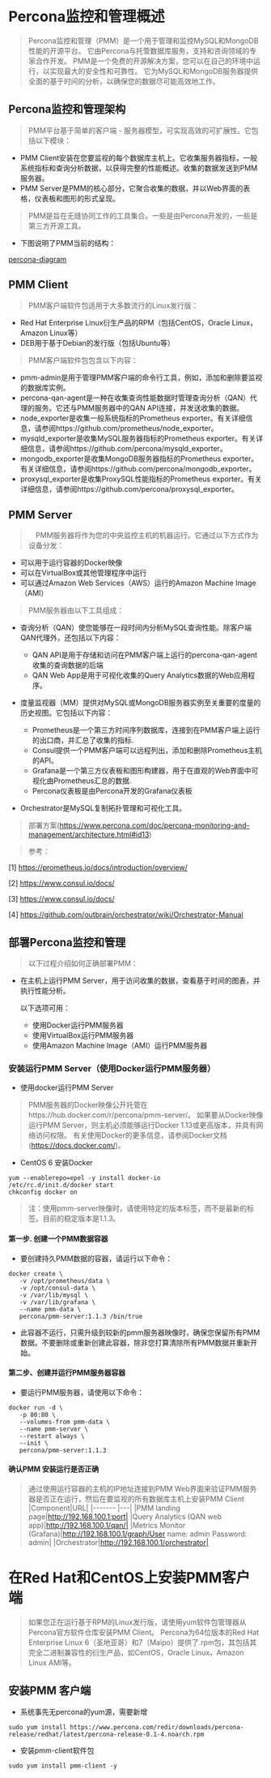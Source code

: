 # Percona监控和管理概述

> Percona监控和管理（PMM）是一个用于管理和监控MySQL和MongoDB性能的开源平台。 它由Percona与托管数据库服务，支持和咨询领域的专家合作开发。 PMM是一个免费的开源解决方案，您可以在自己的环境中运行，以实现最大的安全性和可靠性。 它为MySQL和MongoDB服务器提供全面的基于时间的分析，以确保您的数据尽可能高效地工作。

## Percona监控和管理架构

> PMM平台基于简单的客户端 - 服务器模型，可实现高效的可扩展性。它包括以下模块：

- PMM Client安装在您要监视的每个数据库主机上。它收集服务器指标，一般系统指标和查询分析数据，以获得完整的性能概述。收集的数据发送到PMM服务器。
- PMM Server是PMM的核心部分，它聚合收集的数据，并以Web界面的表格，仪表板和图形的形式呈现。

> PMM是旨在无缝协同工作的工具集合。一些是由Percona开发的，一些是第三方开源工具。

- 下图说明了PMM当前的结构：

[percona-diagram](https://www.percona.com/doc/percona-monitoring-and-management/_images/pmm-diagram.png)

## PMM Client

> PMM客户端软件包适用于大多数流行的Linux发行版：
- Red Hat Enterprise Linux衍生产品的RPM（包括CentOS，Oracle Linux，Amazon Linux等）
- DEB用于基于Debian的发行版（包括Ubuntu等）

> PMM客户端软件包包含以下内容：

- pmm-admin是用于管理PMM客户端的命令行工具，例如，添加和删除要监视的数据库实例。
- percona-qan-agent是一种在收集查询性能数据时管理查询分析（QAN）代理的服务。它还与PMM服务器中的QAN API连接，并发送收集的数据。
- node_exporter是收集一般系统指标的Prometheus exporter。有关详细信息，请参阅https://github.com/prometheus/node_exporter。
- mysqld_exporter是收集MySQL服务器指标的Prometheus exporter。有关详细信息，请参阅https://github.com/percona/mysqld_exporter。
- mongodb_exporter是收集MongoDB服务器指标的Prometheus exporter。有关详细信息，请参阅https://github.com/percona/mongodb_exporter。
- proxysql_exporter是收集ProxySQL性能指标的Prometheus exporter。有关详细信息，请参阅https://github.com/percona/proxysql_exporter。

## PMM Server

>　PMM服务器将作为您的中央监控主机的机器运行。它通过以下方式作为设备分发：

- 可以用于运行容器的Docker映像
- 可以在VirtualBox或其他管理程序中运行
- 可以通过Amazon Web Services（AWS）运行的Amazon Machine Image（AMI）

> PMM服务器由以下工具组成：

- 查询分析（QAN）使您能够在一段时间内分析MySQL查询性能。除客户端QAN代理外，还包括以下内容：
  - QAN API是用于存储和访问在PMM客户端上运行的percona-qan-agent收集的查询数据的后端
  - QAN Web App是用于可视化收集的Query Analytics数据的Web应用程序。

- 度量监视器（MM）提供对MySQL或MongoDB服务器实例至关重要的度量的历史视图。它包括以下内容：
  - Prometheus是一个第三方时间序列数据库，连接到在PMM客户端上运行的出口商，并汇总了收集的指标.
  - Consul提供一个PMM客户端可以远程列出，添加和删除Prometheus主机的API。
  - Grafana是一个第三方仪表板和图形构建器，用于在直观的Web界面中可视化由Prometheus汇总的数据.
  - Percona仪表板是由Percona开发的Grafana仪表板
- Orchestrator是MySQL复制拓扑管理和可视化工具。

> 部署方案(https://www.percona.com/doc/percona-monitoring-and-management/architecture.html#id13)

> 参考：

[1]	https://prometheus.io/docs/introduction/overview/

[2]	https://www.consul.io/docs/

[3]	https://www.consul.io/docs/

[4]	https://github.com/outbrain/orchestrator/wiki/Orchestrator-Manual


## 部署Percona监控和管理

> 以下过程介绍如何正确部署PMM：

- 在主机上运行PMM Server，用于访问收集的数据，查看基于时间的图表，并执行性能分析。

  以下选项可用：
  - 使用Docker运行PMM服务器
  - 使用VirtualBox运行PMM服务器
  - 使用Amazon Machine Image（AMI）运行PMM服务器

### 安装运行PMM Server（使用Docker运行PMM服务器）

- 使用docker运行PMM Server

> PMM服务器的Docker映像公开托管在https://hub.docker.com/r/percona/pmm-server/。 如果要从Docker映像运行PMM Server，则主机必须能够运行Docker 1.13或更高版本，并具有网络访问权限。 有关使用Docker的更多信息，请参阅Docker文档(https://docs.docker.com/)。

- CentOS 6 安装Docker

```
yum --enablerepo=epel -y install docker-io
/etc/rc.d/init.d/docker start
chkconfig docker on
```
> 注：使用pmm-server映像时，请使用特定的版本标签，而不是最新的标签。目前的稳定版本是1.1.3。

#### 第一步. 创建一个PMM数据容器

- 要创建持久PMM数据的容器，请运行以下命令：

```
docker create \
   -v /opt/prometheus/data \
   -v /opt/consul-data \
   -v /var/lib/mysql \
   -v /var/lib/grafana \
   --name pmm-data \
   percona/pmm-server:1.1.3 /bin/true
```
- 此容器不运行，只需升级到较新的pmm服务器映像时，确保您保留所有PMM数据。不要删除或重新创建此容器，除非您打算清除所有PMM数据并重新开始。

#### 第二步、创建并运行PMM服务器容器

- 要运行PMM服务器，请使用以下命令：

```
docker run -d \
   -p 80:80 \
   --volumes-from pmm-data \
   --name pmm-server \
   --restart always \
   --init \
   percona/pmm-server:1.1.3
```

#### 确认PMM 安装运行是否正确

> 通过使用运行容器的主机的IP地址连接到PMM Web界面来验证PMM服务器是否正在运行，然后在要监视的所有数据库主机上安装PMM Client
|Component|URL|
|-------  |---|
|PMM landing page|http://192.168.100.1:port|
|Query Analytics (QAN web app)|http://192.168.100.1/qan/|
|Metrics Monitor (Grafana)|http://192.168.100.1/graph/User name: admin Password: admin|
|Orchestrator|http://192.168.100.1/orchestrator|







# 在Red Hat和CentOS上安装PMM客户端

> 如果您正在运行基于RPM的Linux发行版，请使用yum软件包管理器从Percona官方软件仓库安装PMM Client。 Percona为64位版本的Red Hat Enterprise Linux 6（圣地亚哥）和7（Maipo）提供了.rpm包，其包括其完全二进制兼容性的衍生产品，如CentOS，Oracle Linux，Amazon Linux AMI等。

## 安装PMM 客户端

- 系统事先无percona的yum源，需要新增

```
sudo yum install https://www.percona.com/redir/downloads/percona-release/redhat/latest/percona-release-0.1-4.noarch.rpm
```

- 安装pmm-client软件包

```
sudo yum install pmm-client -y
```
